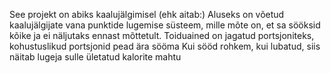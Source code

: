 See projekt on abiks kaalujälgimisel (ehk aitab:)
Aluseks on võetud kaalujälgijate vana punktide lugemise süsteem, mille mõte on, et sa sööksid kõike ja ei näljutaks ennast mõttetult.
Toiduained on jagatud portsjoniteks, kohustuslikud portsjonid pead ära sööma
Kui sööd rohkem, kui lubatud, siis näitab lugeja sulle ületatud kalorite mahtu
